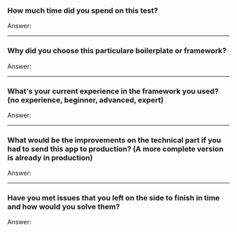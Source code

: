 ### How much time did you spend on this test?

Answer:

---

### Why did you choose this particulare boilerplate or framework?

Answer:

---

### What's your current experience in the framework you used? (no experience, beginner, advanced, expert)

Answer:

---
### What would be the improvements on the technical part if you had to send this app to production? (A more complete version is already in production)

Answer:

---
### Have you met issues that you left on the side to finish in time and how would you solve them?

Answer:
